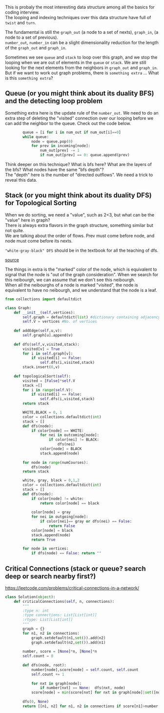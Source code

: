 This is probaly the most interesting data structure among all the basics for coding interview.    
The looping and indexing techniques over this data structure have full of `twist` and `turn`.     

The fundamental is still the `graph_out` (a node to a set of nexts), `graph_in`, (a node to a set of previous).    
`number_out`, `number_in` can be a slight dimensionality reduction for the length of the `graph_out` and `graph_in`.     

Sometimes we see `queue` and `stack` to loop over this graph, and we stop the looping when we are out of elements in the `queue` or `stack`. We are still looking for the next elements from the neighbors in `graph_out` and `graph_in`. But if we want to work out graph problems, there is `something extra` ... What is this `something extra`?

## Queue (or you might think about its duality BFS) and the detecting loop problem

Something extra here is the update rule of the `number_out`. We need to do an extra step of deleting the "visited" connection over our looping before we can add the neighbor to the queue. Check out the code below. 

```python
        queue = [i for i in num_out if num_out[i]==0]
        while queue:
            node = queue.pop(0)
            for prev in incoming[node]:
                num_out[prev] -= 1
                if num_out[prev] == 0: queue.append(prev)
```

Think deeper on this technique? What is bfs here? What are the layers of the bfs? What nodes have the same "bfs depth"?   
The "depth" here is the number of "directed outflows". We need a trick to reveal this data.

## Stack (or you might think about its duality DFS) for Topological Sorting

When we do sorting, we need a "value", such as 2<3, but what can be the "value" here in graph?     
There is always extra flavors in the graph structure, something similar but not quite.    
We are talking about the order of flows. Prev must come before node, and node must come before its nexts.

`"white-gray-black" DFS` should be in the textbook for all the teaching of dfs. 

[source](https://www.geeksforgeeks.org/python-program-for-topological-sorting/)

The things in extra is the "marked" color of the node, which is equivalent to signal that the node is "out of the graph consideration". When we search for this neibourgh, we can assume that we don't see this neibourgh.   
When all the neibourghs of a node is marked "visited", the node is equivalent to have no neibourgh, and we understand that the node is a leaf.

```python 
from collections import defaultdict 

class Graph: 
    def __init__(self,vertices): 
        self.graph = defaultdict(list) #dictionary containing adjacency List 
        self.V = vertices #No. of vertices 
  
    def addEdge(self,u,v): 
        self.graph[u].append(v) 
  
    def dfs(self,v,visited,stack): 
        visited[v] = True
        for i in self.graph[v]: 
            if visited[i] == False: 
                self.dfs(i,visited,stack) 
        stack.insert(0,v) 
  
    def topologicalSort(self): 
        visited = [False]*self.V 
        stack =[] 
        for i in range(self.V): 
            if visited[i] == False:  
                self.dfs(i,visited,stack) 
        return stack
```

```python
        WHITE,BLACK = 0, 1
        color = collections.defaultdict(int)
        stack = []
        def dfs(node):
            if color[node] == WHITE:
                for nei in outcoming[node]:
                    if color[nei] != BLACK:
                        dfs(nei)
                color[node] = BLACK
                stack.append(node)
        
        for node in range(numCourses):
            dfs(node)
        return stack
```
```python
        white, gray, black = 0,1,2
        color = collections.defaultdict(int)
        stack = []
        def dfs(node):
            if color[node] != white:
                return color[node] == black
            
            color[node] = gray
            for nei in outgoing[node]:
                if color[nei]== gray or dfs(nei) == False:
                    return False
            color[node] = black
            stack.append(node)
            return True
        
        for node in vertices:
            if dfs(node) == False: return ""
```

## Critical Connections (stack or queue? search deep or search nearby first?) 

https://leetcode.com/problems/critical-connections-in-a-network/

```python
class Solution(object):
    def criticalConnections(self, n, connections):
        """
        :type n: int
        :type connections: List[List[int]]
        :rtype: List[List[int]]
        """
        graph = {}
        for n1, n2 in connections:
            graph.setdefault(n1,set()).add(n2)
            graph.setdefault(n2,set()).add(n1)    
            
        number, score = [None]*n, [None]*n
        self.count = 0
        
        def dfs(node, root):
            number[node],score[node] = self.count, self.count
            self.count += 1
            
            for nxt in graph[node]:
                if number[nxt] == None:  dfs(nxt, node)
            score[node] = min(score[nxt] for nxt in graph[node]|set([node]) if nxt!=root)
           
        dfs(0, None)
        return [[n1, n2] for n1, n2 in connections if score[n1]>number[n2] or score[n2]>number[n1]]
```
